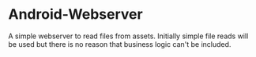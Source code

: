 Android-Webserver
=================
A simple webserver to read files from assets. Initially simple file reads will be used but there is no reason that business logic can't be included.

 